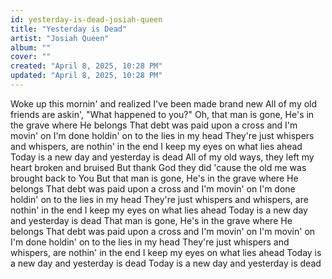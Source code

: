 ```yaml
---
id: yesterday-is-dead-josiah-queen
title: "Yesterday is Dead"
artist: "Josiah Queen"
album: ""
cover: ""
created: "April 8, 2025, 10:28 PM"
updated: "April 8, 2025, 10:28 PM"
---
```


Woke up this mornin' and realized I've been made brand new
All of my old friends are askin', "What happened to you?"
Oh, that man is gone, He's in the grave where He belongs
That debt was paid upon a cross and I'm movin' on
I'm done holdin' on to the lies in my head
They're just whispers and whispers, are nothin' in the end
I keep my eyes on what lies ahead
Today is a new day and yesterday is dead
All of my old ways, they left my hеart broken and bruised
But thank God they did 'causе the old me was brought back to You
But that man is gone, He's in the grave where He belongs
That debt was paid upon a cross and I'm movin' on
I'm done holdin' on to the lies in my head
They're just whispers and whispers, are nothin' in the end
I keep my eyes on what lies ahead
Today is a new day and yesterday is dead
That man is gone, He's in the grave where He belongs
That debt was paid upon a cross and I'm movin' on
I'm movin' on
I'm done holdin' on to the lies in my head
They're just whispers and whispers, are nothin' in the end
I keep my eyes on what lies ahead
Today is a new day and yesterday is dead
Today is a new day and yesterday is dead